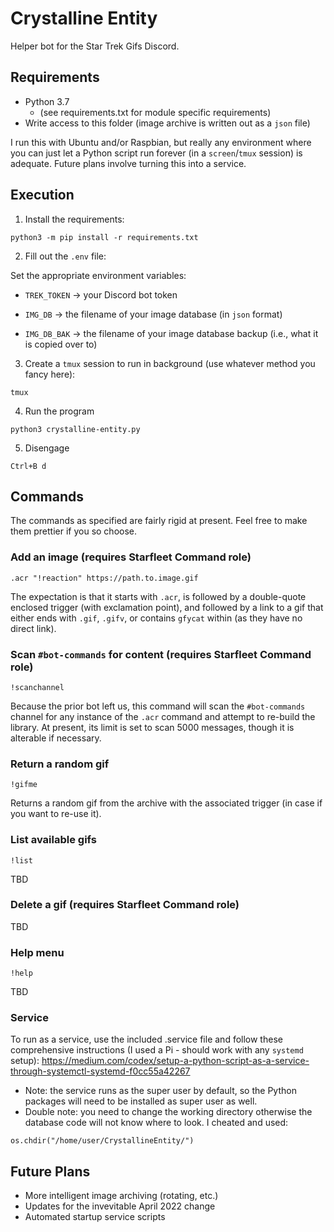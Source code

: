 # Crystalline Entity
Helper bot for the Star Trek Gifs Discord.

## Requirements

* Python 3.7
  * (see requirements.txt for module specific requirements)
* Write access to this folder (image archive is written out as a `json` file)

I run this with Ubuntu and/or Raspbian, but really any environment where you can just let a Python script run forever (in a `screen`/`tmux` session) is adequate.  Future plans involve turning this into a service.

## Execution

1. Install the requirements:

`python3 -m pip install -r requirements.txt`

2. Fill out the `.env` file:

Set the appropriate environment variables:

  * `TREK_TOKEN` -> your Discord bot token
  
  * `IMG_DB` -> the filename of your image database (in `json` format)
  
  * `IMG_DB_BAK` -> the filename of your image database backup (i.e., what it is copied over to)

3. Create a `tmux` session to run in background (use whatever method you fancy here):

`tmux`

4. Run the program

`python3 crystalline-entity.py`

5. Disengage

`Ctrl+B d`

## Commands

The commands as specified are fairly rigid at present.  Feel free to make them prettier if you so choose.

### Add an image (requires Starfleet Command role)

`.acr "!reaction" https://path.to.image.gif`

The expectation is that it starts with `.acr`, is followed by a double-quote enclosed trigger (with exclamation point), and followed by a link to a gif that either ends with `.gif`, `.gifv`, or contains `gfycat` within (as they have no direct link).

### Scan `#bot-commands` for content (requires Starfleet Command role)

`!scanchannel`

Because the prior bot left us, this command will scan the `#bot-commands` channel for any instance of the `.acr` command and attempt to re-build the library.  At present, its limit is set to scan 5000 messages, though it is alterable if necessary.

### Return a random gif

`!gifme`

Returns a random gif from the archive with the associated trigger (in case if you want to re-use it).

### List available gifs

`!list`

TBD

### Delete a gif (requires Starfleet Command role)

TBD

### Help menu

`!help`

TBD

### Service

To run as a service, use the included .service file and follow these comprehensive instructions (I used a Pi - should work with any `systemd` setup): https://medium.com/codex/setup-a-python-script-as-a-service-through-systemctl-systemd-f0cc55a42267
  * Note: the service runs as the super user by default, so the Python packages will need to be installed as super user as well.
  * Double note: you need to change the working directory otherwise the database code will not know where to look.  I cheated and used:
  
  `os.chdir("/home/user/CrystallineEntity/")`
  
## Future Plans

* More intelligent image archiving (rotating, etc.)
* Updates for the invevitable April 2022 change
* Automated startup service scripts

